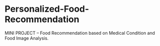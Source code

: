 # Personalized-Food-Recommendation
MINI PROJECT – Food Recommendation based on Medical Condition and Food Image Analysis.
